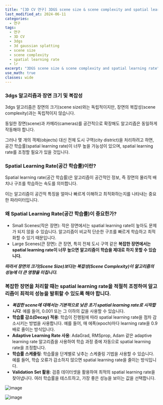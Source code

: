 ```yaml
---
title: "[3D CV 연구] 3DGS scene size & scene complexity and spatial learning rate"
last_modified_at: 2024-06-11
categories:
  - 연구
tags:
  - 연구
  - 3D CV
  - 3dgs
  - 3d gaussian splatting
  - scene size
  - scene complexity
  - spatial learning rate
  - lr
excerpt: "3DGS scene size & scene complexity and spatial learning rate"
use_math: true
classes: wide
---
```


### 3dgs 알고리즘과 장면 크기 및 복잡성
3dgs 알고리즘은 장면의 크기(scene size)와는 독립적이지만, 장면의 복잡성(scene complexity)과는 독립적이지 않습니다. 

동일한 장면(scene)과 카메라(cameras)를 공간적으로 확장해도 알고리즘은 동일하게 작동해야 합니다. 

그러나 몇 개의 객체(objects) 대신 전체 도시 구역(city district)을 처리하려고 하면, 공간 학습률(spatial learning rate)이 너무 높을 가능성이 있으며, spatial learning rate를 조정할 필요가 있을 것입니다.

### Spatial Learning Rate(공간 학습률)이란?
Spatial learning rate(공간 학습률)은 알고리즘이 공간적인 정보, 즉 장면의 물리적 배치나 구조를 학습하는 속도를 의미합니다. 

이는 알고리즘이 공간적 특징을 얼마나 빠르게 이해하고 최적화하는지를 나타내는 중요한 파라미터입니다.

### 왜 Spatial Learning Rate(공간 학습률)이 중요한가?
- Small Scenes(작은 장면): 작은 장면에서는 spatial learning rate이 높아도 문제가 되지 않을 수 있습니다. 알고리즘이 비교적 단순한 구조를 빠르게 학습하고 최적화할 수 있기 때문입니다.
- Large Scenes(큰 장면): 큰 장면, 특히 전체 도시 구역 같은 **복잡한 장면에서는 spatial learning rate이 너무 높으면 알고리즘이 학습을 제대로 하지 못할 수 있습니다.**

***따라서 장면의 크기(Scene Size)보다는 복잡성(Scene Complexity)이 알고리즘의 성능에 더 큰 영향을 미칩니다.***

### 복잡한 장면을 처리할 때는 spatial learning rate을 적절히 조정하여 알고리즘이 최적의 성능을 발휘할 수 있도록 해야 합니다.

- ***복잡한 scene에 대해서는 기본적으로 낮은 초기 spatial learning rate로 시작합니다.*** 예를 들어, 0.001 또는 그 이하의 값을 사용할 수 있습니다.
- **학습률 감소(Decay) 적용**: 학습이 진행됨에 따라 spatial learning rate을 점차 감소시키는 방법을 사용합니다. 예를 들어, 매 에폭(epoch)마다 learning rate을 0.9배로 줄이는 방식입니다.
- **Adaptive Learning Rate 사용**: AdaGrad, RMSprop, Adam 같은 adaptive learning rate 알고리즘을 사용하여 학습 과정 중에 자동으로 spatial learning rate을 조정합니다.
- **학습률 스케줄링**: 학습률을 단계별로 낮추는 스케줄링 기법을 사용할 수 있습니다. 예를 들어, 학습 오류가 감소하지 않으면 spatial learning rate을 줄이는 방식입니다.
- **Validation Set 활용**: 검증 데이터셋을 활용하여 최적의 spatial learning rate을 찾아냅니다. 여러 학습률을 테스트하고, 가장 좋은 성능을 보이는 값을 선택합니다.

![image](https://github.com/sandokim/sandokim.github.io/assets/74639652/916bd265-e1fa-4a71-972c-f0c901e195dc)

![image](https://github.com/sandokim/sandokim.github.io/assets/74639652/6fa1238a-d643-4663-b5ff-0292c3925c7e)
